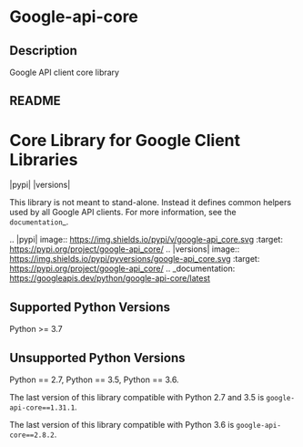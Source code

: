 # Google-api-core

## Description

Google API client core library

## README

Core Library for Google Client Libraries
========================================

|pypi| |versions|

This library is not meant to stand-alone. Instead it defines
common helpers used by all Google API clients. For more information, see the
`documentation`_.

.. |pypi| image:: https://img.shields.io/pypi/v/google-api_core.svg
   :target: https://pypi.org/project/google-api_core/
.. |versions| image:: https://img.shields.io/pypi/pyversions/google-api_core.svg
   :target: https://pypi.org/project/google-api_core/
.. _documentation: https://googleapis.dev/python/google-api-core/latest


Supported Python Versions
-------------------------
Python >= 3.7


Unsupported Python Versions
---------------------------

Python == 2.7, Python == 3.5, Python == 3.6.

The last version of this library compatible with Python 2.7 and 3.5 is
`google-api-core==1.31.1`.

The last version of this library compatible with Python 3.6 is
`google-api-core==2.8.2`.
